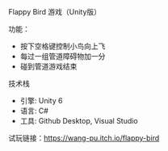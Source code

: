 Flappy Bird 游戏（Unity版）

功能：
- 按下空格键控制小鸟向上飞 
- 每过一组管道障碍物加一分  
- 碰到管道游戏结束

技术栈
- 引擎: Unity 6
- 语言: C#  
- 工具: Github Desktop, Visual Studio

试玩链接：https://wang-pu.itch.io/flappy-bird
